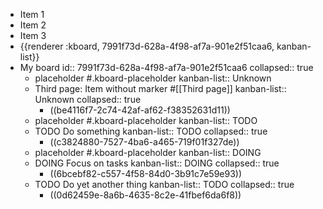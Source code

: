 - Item 1
- Item 2
- Item 3
- {{renderer :kboard, 7991f73d-628a-4f98-af7a-901e2f51caa6, kanban-list}}
- My board
  id:: 7991f73d-628a-4f98-af7a-901e2f51caa6
  collapsed:: true
  - placeholder #.kboard-placeholder
    kanban-list:: Unknown
  - Third page: Item without marker #[[Third page]]
    kanban-list:: Unknown
    collapsed:: true
    - ((be4116f7-2c74-42af-af62-f38352631d11))
  - placeholder #.kboard-placeholder
    kanban-list:: TODO
  - TODO Do something
    kanban-list:: TODO
    collapsed:: true
    - ((c3824880-7527-4ba6-a465-719f01f327de))
  - placeholder #.kboard-placeholder
    kanban-list:: DOING
  - DOING Focus on tasks
    kanban-list:: DOING
    collapsed:: true
    - ((6bcebf82-c557-4f58-84d0-3b91c7e59e93))
  - TODO Do yet another thing
    kanban-list:: TODO
    collapsed:: true
    - ((0d62459e-8a6b-4635-8c2e-41fbef6da6f8))
